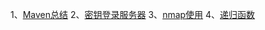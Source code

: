 1、[Maven总结](doc/maven总结.md)
2、[密钥登录服务器](doc/密钥登录服务器.md)
3、[nmap使用](doc/nmap使用.md)
4、[递归函数](doc/递归函数.md)



